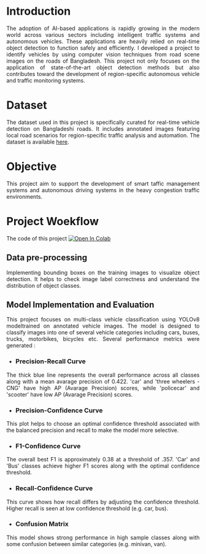 # Introduction
<p align="justify">
The adoption of AI-based applications is rapidly growing in the modern world across various sectors including intelligent traffic systems and autonomous vehicles. These applications are heavily relied on real-time object detection to function safely and efficiently. I developed a project to identify vehicles by using computer vision techniques from road scene images on the roads of Bangladesh. This project not only focuses on the application of state-of-the-art object detection methods but also contributes toward the development of region-specific autonomous vehicle and traffic monitoring systems.
</p>

# Dataset
<p align="justify">
The dataset used in this project is specifically curated for real-time vehicle detection on Bangladeshi roads. It includes annotated images featuring local road scenarios for region-specific traffic analysis and automation. The dataset is available <a href="https://drive.google.com/drive/u/0/folders/1Oenec-8J2A5QJKMSCWkW_a3keiLYfkkL">here</a>.
</p>

# Objective
<p align="justify">
This project aim to support the development of smart taffic management systems and autonomous driving systems in the heavy congestion traffic environments.
</p>

# Project Woekflow
The code of this project [![Open In Colab](https://colab.research.google.com/assets/colab-badge.svg)](https://colab.research.google.com/drive/1L8Fqe_vFLG_jhxtyj5xp6idBLQoGfuG6#scrollTo=0TKnpAAuzMKg)


## Data pre-processing
<p align="justify">
Implementing bounding boxes on the training images to visualize object detection. It helps to check image label correctness and understand the distribution of object classes. 
</p>

## Model Implementation and Evaluation
<p align="justify">
This project focuses on multi-class vehicle classification using YOLOv8 modeltrained on annotated vehicle images. The model is designed to classify images into one of several vehicle categories including cars, buses, trucks, motorbikes, bicycles etc. Several performance metrics were generated :
</p>

-  ### Precision-Recall Curve
<p align="justify">
The thick blue line represents the overall performance across all classes along with a mean avarage precision of 0.422. 'car' and 'three wheelers - CNG' have high AP (Avarage Precision) scores, while 'policecar' and 'scooter' have low AP (Avarage Precision) scores.
</p>

-  ### Precision-Confidence Curve
<p align="justify">
This plot helps to choose an optimal confidence threshold associated with the balanced precision and recall to make the model more selective.
</p>

-  ### F1-Confidence Curve
<p align="justify">
The overall best F1 is approximately 0.38 at a threshold of .357. 'Car' and 'Bus' classes achieve higher F1 scores along with the optimal confidence threshold.
</p>

-  ### Recall-Confidence Curve
<p align="justify">
This curve shows how recall differs by adjusting the confidence threshold. Higher recall is seen at low confidence threshold (e.g. car, bus).
</p>

-  ### Confusion Matrix
<p align="justify">
This model shows strong performance in high sample classes along with some confusion between similar categories (e.g. minivan, van).
</p>

